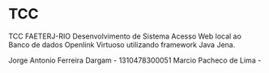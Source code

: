 # TCC
TCC FAETERJ-RIO
Desenvolvimento de Sistema
Acesso Web local ao Banco de dados Openlink Virtuoso utilizando framework Java Jena.

Jorge Antonio Ferreira Dargam - 1310478300051
Marcio Pacheco de Lima - 
